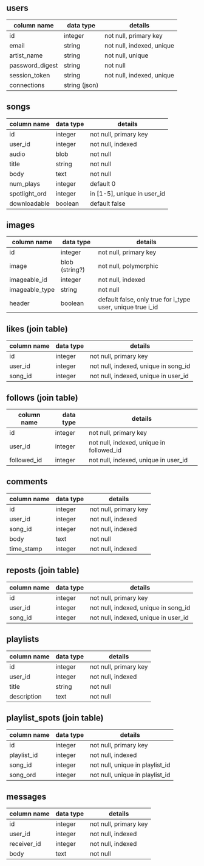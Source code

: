 ## users
column name     | data type     | details
----------------|---------------|-----------------------
id              | integer       | not null, primary key
email           | string        | not null, indexed, unique
artist_name     | string        | not null, unique
password_digest | string        | not null
session_token   | string        | not null, indexed, unique
connections     | string (json) |

## songs
column name     | data type     | details
----------------|---------------|-----------------------
id              | integer       | not null, primary key
user_id         | integer       | not null, indexed
audio           | blob          | not null
title           | string        | not null
body            | text          | not null
num_plays       | integer       | default 0
spotlight_ord   | integer       | in [1-5], unique in user_id
downloadable    | boolean       | default false

## images
column name     | data type     | details
----------------|---------------|-----------------------
id              | integer       | not null, primary key
image           | blob (string?)| not null, polymorphic
imageable_id    | integer       | not null, indexed
imageable_type  | string        | not null
header          | boolean       | default false, only true for i_type user, unique true i_id

## likes (join table)
column name     | data type     | details
----------------|---------------|-----------------------
id              | integer       | not null, primary key
user_id         | integer       | not null, indexed, unique in song_id
song_id         | integer       | not null, indexed, unique in user_id

## follows (join table)
column name     | data type     | details
----------------|---------------|-----------------------
id              | integer       | not null, primary key
user_id         | integer       | not null, indexed, unique in followed_id
followed_id     | integer       | not null, indexed, unique in user_id

## comments
column name     | data type     | details
----------------|---------------|-----------------------
id              | integer       | not null, primary key
user_id         | integer       | not null, indexed
song_id         | integer       | not null, indexed
body            | text          | not null
time_stamp      | integer       | not null, indexed

## reposts (join table)
column name     | data type     | details
----------------|---------------|-----------------------
id              | integer       | not null, primary key
user_id         | integer       | not null, indexed, unique in song_id
song_id         | integer       | not null, indexed, unique in user_id

## playlists
column name     | data type     | details
----------------|---------------|-----------------------
id              | integer       | not null, primary key
user_id         | integer       | not null, indexed
title           | string        | not null
description     | text          | not null

## playlist_spots (join table)
column name     | data type     | details
----------------|---------------|-----------------------
id              | integer       | not null, primary key
playlist_id     | integer       | not null, indexed
song_id         | integer       | not null, unique in playlist_id
song_ord        | integer       | not null, unique in playlist_id

## messages
column name     | data type     | details
----------------|---------------|-----------------------
id              | integer       | not null, primary key
user_id         | integer       | not null, indexed
receiver_id     | integer       | not null, indexed
body            | text          | not null
